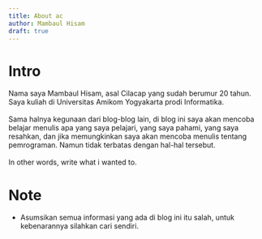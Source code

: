 ```yaml
---
title: About ac
author: Mambaul Hisam
draft: true
---
```


# Intro
Nama saya Mambaul Hisam, asal Cilacap yang sudah berumur 20 tahun. Saya kuliah di Universitas Amikom Yogyakarta prodi Informatika.
\
\
Sama halnya kegunaan dari blog-blog lain, di blog ini saya akan mencoba belajar menulis apa yang saya pelajari, yang saya pahami, yang saya resahkan, dan jika memungkinkan saya akan mencoba menulis tentang pemrograman. Namun tidak terbatas dengan hal-hal tersebut.
\
\
In other words, write what i wanted to.

# Note
- Asumsikan semua informasi yang ada di blog ini itu salah, untuk kebenarannya silahkan cari sendiri.